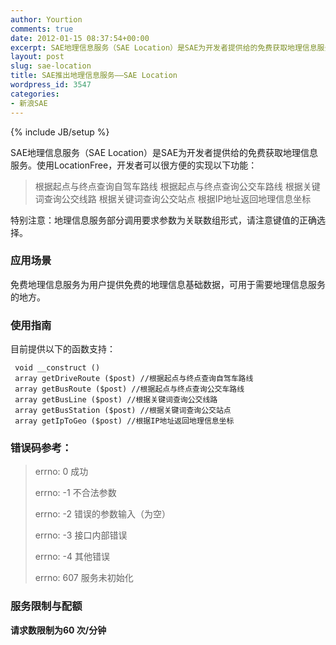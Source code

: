 ```yaml
---
author: Yourtion
comments: true
date: 2012-01-15 08:37:54+00:00
excerpt: SAE地理信息服务（SAE Location）是SAE为开发者提供给的免费获取地理信息服务。可以查询自驾车路线、公交车路线、根据关键词查询公交线路、根据关键词查询公交站点、根据IP地址返回地理信息坐标
layout: post
slug: sae-location
title: SAE推出地理信息服务——SAE Location
wordpress_id: 3547
categories:
- 新浪SAE
---
```

{% include JB/setup %}

SAE地理信息服务（SAE Location）是SAE为开发者提供给的免费获取地理信息服务。使用LocationFree，开发者可以很方便的实现以下功能：


<blockquote>根据起点与终点查询自驾车路线
根据起点与终点查询公交车路线
根据关键词查询公交线路
根据关键词查询公交站点
根据IP地址返回地理信息坐标</blockquote>


特别注意：地理信息服务部分调用要求参数为关联数组形式，请注意键值的正确选择。


### 应用场景


免费地理信息服务为用户提供免费的地理信息基础数据，可用于需要地理信息服务的地方。


### 使用指南


目前提供以下的函数支持：

```
 void __construct ()
 array getDriveRoute ($post) //根据起点与终点查询自驾车路线
 array getBusRoute ($post) //根据起点与终点查询公交车路线
 array getBusLine ($post) //根据关键词查询公交线路
 array getBusStation ($post) //根据关键词查询公交站点
 array getIpToGeo ($post) //根据IP地址返回地理信息坐标
```



### 错误码参考：




<blockquote>errno: 0 成功

errno: -1 不合法参数

errno: -2 错误的参数输入（为空）

errno: -3 接口内部错误

errno: -4 其他错误

errno: 607 服务未初始化</blockquote>




### 服务限制与配额


**请求数限制为60 次/分钟**
